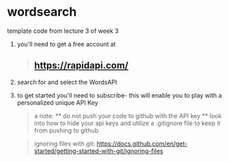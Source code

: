 # wordsearch
template code from lecture 3 of week 3 

1) you'll need to get a free account at 
   > ## https://rapidapi.com/
2) search for and select the WordsAPI
3) to get started you'll need to subscribe- this will enable you to play with a personalized unique API Key
   > a note: ** do not push your code to github with the API key ** 
   look into how to hide your api keys and utilize a .gitignore file to keep it from pushing to github
   
   > ignoring files with git: https://docs.github.com/en/get-started/getting-started-with-git/ignoring-files

